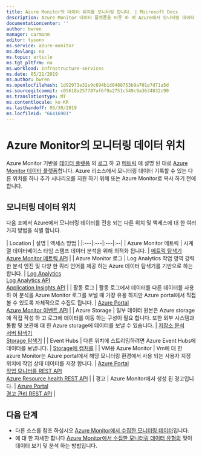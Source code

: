 ```yaml
---
title: Azure Monitor의 데이터 위치를 모니터링 합니다. | Microsoft Docs
description: Azure Monitor 데이터 플랫폼을 비롯 하 여 Azure에서 모니터링 데이터 저장은 다른 위치를 설명 합니다.
documentationcenter: ''
author: bwren
manager: carmonm
editor: tysonn
ms.service: azure-monitor
ms.devlang: na
ms.topic: article
ms.tgt_pltfrm: na
ms.workload: infrastructure-services
ms.date: 05/21/2019
ms.author: bwren
ms.openlocfilehash: 1d92973e32e9c694b1d0488753b9a701e7d71a5d
ms.sourcegitcommit: c05618a257787af6f9a2751c549c9a3634832c90
ms.translationtype: MT
ms.contentlocale: ko-KR
ms.lasthandoff: 05/30/2019
ms.locfileid: "66416901"
---
```

# <a name="monitoring-data-locations-in-azure-monitor"></a>Azure Monitor의 모니터링 데이터 위치

Azure Monitor 기반을 [데이터 플랫폼](data-platform.md) 의 [로그](data-platform-logs.md) 하 고 [메트릭](data-platform-metrics.md) 에 설명 된 대로 [Azure Monitor 데이터 플랫폼](data-platform.md)합니다. Azure 리소스에서 모니터링 데이터 기록할 수 있는 다른 위치를 하나 추가 시나리오를 지원 하기 위해 또는 Azure Monitor로 복사 하기 전에 합니다. 

## <a name="monitoring-data-locations"></a>모니터링 데이터 위치

다음 표에서 Azure에서 모니터링 데이터를 전송 되는 다른 위치 및 액세스에 대 한 여러 가지 방법을 식별 합니다.

| Location | 설명 | 액세스 방법 |
|:---|:---|:---|:--|
| Azure Monitor 메트릭 | 시계열 데이터베이스 타임 스탬프 데이터 분석을 위해 최적화 됩니다. | [메트릭 탐색기](metrics-getting-started.md)<br>[Azure Monitor 메트릭 API](/rest/api/monitor/metrics) |
| Azure Monitor 로그    | Log Analytics 작업 영역 강력한 분석 엔진 및 다양 한 쿼리 언어를 제공 하는 Azure 데이터 탐색기를 기반으로 하는 합니다. | [Log Analytics](../log-query/portals.md)<br>[Log Analytics API](https://dev.loganalytics.io/)<br>[Application Insights API](https://dev.applicationinsights.io/reference/get-query) |
| 활동 로그 | 활동 로그에서 데이터를 다른 데이터를 사용 하 여 분석을 Azure Monitor 로그를 보낼 때 가장 유용 하지만 Azure portal에서 직접 볼 수 있도록 자체적으로 수집도 됩니다. | [Azure Portal](activity-log-view.md#azure-portal)<br>[Azure Monitor 이벤트 API](/rest/api/monitor/eventcategories) |
| Azure Storage | 일부 데이터 원본은 Azure storage에 직접 작성 하 고 로그에 데이터를 이동 하는 구성이 필요 합니다. 또한 외부 시스템과 통합 및 보관에 대 한 Azure storage에 데이터를 보낼 수 있습니다.  | [저장소 분석](/rest/api/storageservices/storage-analytics)<br>[서버 탐색기](/visualstudio/azure/vs-azure-tools-storage-resources-server-explorer-browse-manage)<br>[Storage 탐색기](/azure/vs-azure-tools-storage-manage-with-storage-explorer?tabs=windows) |
| Event Hubs | 다른 위치에 스트리밍하려면 Azure Event Hubs에 데이터를 보냅니다. | [Storage에 캡처를](../../event-hubs/event-hubs-capture-overview.md)  |
| VM용 Azure Monitor | Vm에 대 한 azure Monitor는 Azure portal에서 해당 모니터링 환경에서 사용 되는 사용자 지정 위치에 작업 상태 데이터를 저장 합니다. | [Azure Portal](../insights/vminsights-overview.md)<br>[작업 모니터를 REST API](https://docs.microsoft.com/rest/api/monitor/microsoft.workloadmonitor/components)<br>[Azure Resource health REST API](https://docs.microsoft.com/rest/api/resourcehealth/)  |
| 경고 | Azure Monitor에서 생성 된 경고입니다. | [Azure Portal](alerts-managing-alert-instances.md)<br>[경고 관리 REST API](https://docs.microsoft.com/rest/api/monitor/alertsmanagement/alerts) |



## <a name="next-steps"></a>다음 단계

- 다른 소스를 참조 하십시오 [Azure Monitor에서 수집한 모니터링 데이터](data-sources.md)입니다.
- 에 대 한 자세한 합니다 [Azure Monitor에서 수집한 모니터링 데이터 유형의](data-platform.md) 및이 데이터 보기 및 분석 하는 방법입니다.
